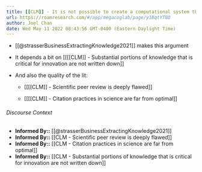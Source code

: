 ```yaml
---
title: [[CLM]] - It is not possible to create a computational system that automatically extracts novel and accurate insights from published scientific literature alone
url: https://roamresearch.com/#/app/megacoglab/page/y1BqtYT8Q
author: Joel Chan
date: Wed May 11 2022 08:43:56 GMT-0400 (Eastern Daylight Time)
---
```


- [[@strasserBusinessExtractingKnowledge2021]] makes this argument
- It depends a bit on [[[[CLM]] - Substantial portions of knowledge that is critical for innovation are not written down]]
- And also the quality of the lit:

    - [[[[CLM]] - Scientific peer review is deeply flawed]]

    - [[[[CLM]] - Citation practices in science are far from optimal]]

###### Discourse Context

- **Informed By::** [[@strasserBusinessExtractingKnowledge2021]]
- **Informed By::** [[CLM - Scientific peer review is deeply flawed]]
- **Informed By::** [[CLM - Citation practices in science are far from optimal]]
- **Informed By::** [[CLM - Substantial portions of knowledge that is critical for innovation are not written down]]
